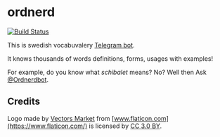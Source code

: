 # ordnerd

[![Build Status](https://travis-ci.org/vadyalex/ordnerd.svg?branch=master)](https://travis-ci.org/vadyalex/ordnerd)

This is swedish vocabuvalery [Telegram bot](https://t.me/ordnerdbot).


It knows thousands of words definitions, forms, usages with examples!


For example, do you know what _schibalet_ means? No? Well then Ask [@Ordnerdbot](https://t.me/ordnerdbot).

## Credits

Logo made by [Vectors Market](https://www.flaticon.com/authors/vectors-market) from [www.flaticon.com](https://www.flaticon.com/) is licensed by [CC 3.0 BY](http://creativecommons.org/licenses/by/3.0/).

